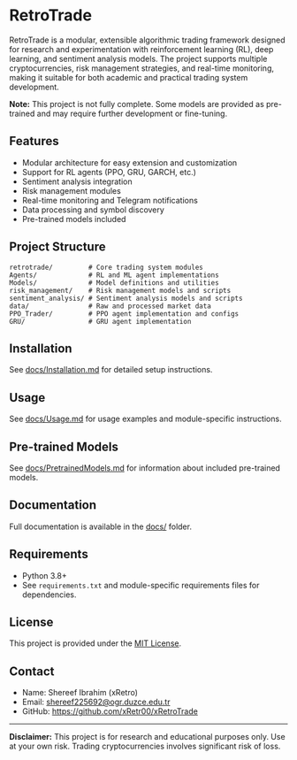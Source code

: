 # RetroTrade

RetroTrade is a modular, extensible algorithmic trading framework designed for research and experimentation with reinforcement learning (RL), deep learning, and sentiment analysis models. The project supports multiple cryptocurrencies, risk management strategies, and real-time monitoring, making it suitable for both academic and practical trading system development.

**Note:** This project is not fully complete. Some models are provided as pre-trained and may require further development or fine-tuning.

## Features
- Modular architecture for easy extension and customization
- Support for RL agents (PPO, GRU, GARCH, etc.)
- Sentiment analysis integration
- Risk management modules
- Real-time monitoring and Telegram notifications
- Data processing and symbol discovery
- Pre-trained models included

## Project Structure
```
retrotrade/         # Core trading system modules
Agents/             # RL and ML agent implementations
Models/             # Model definitions and utilities
risk_management/    # Risk management models and scripts
sentiment_analysis/ # Sentiment analysis models and scripts
data/               # Raw and processed market data
PPO_Trader/         # PPO agent implementation and configs
GRU/                # GRU agent implementation
```

## Installation
See [docs/Installation.md](docs/Installation.md) for detailed setup instructions.

## Usage
See [docs/Usage.md](docs/Usage.md) for usage examples and module-specific instructions.

## Pre-trained Models
See [docs/PretrainedModels.md](docs/PretrainedModels.md) for information about included pre-trained models.

## Documentation
Full documentation is available in the [docs/](docs/) folder.

## Requirements
- Python 3.8+
- See `requirements.txt` and module-specific requirements files for dependencies.

## License
This project is provided under the [MIT License](LICENSE).

## Contact
- Name: Shereef Ibrahim (xRetro)
- Email: shereef225692@ogr.duzce.edu.tr
- GitHub: https://github.com/xRetr00/xRetroTrade

---

**Disclaimer:** This project is for research and educational purposes only. Use at your own risk. Trading cryptocurrencies involves significant risk of loss.
